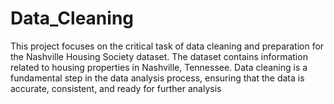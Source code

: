 # Data_Cleaning


This project focuses on the critical task of data cleaning and preparation for the Nashville Housing Society dataset. The dataset contains information related to housing properties in Nashville, Tennessee. Data cleaning is a fundamental step in the data analysis process, ensuring that the data is accurate, consistent, and ready for further analysis
